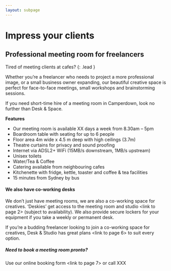 ```yaml
---
layout: subpage
---
```

# Impress your clients

## Professional meeting room for freelancers

Tired of meeting clients at cafes?
{: .lead }

Whether you’re a freelancer who needs to project a more professional image, or a small business owner expanding, our beautiful creative space is perfect for face-to-face meetings, small workshops and brainstorming sessions.

If you need short-time hire of a meeting room in Camperdown, look no further than Desk &amp; Space. 

**Features**

- Our meeting room is available XX days a week from 8.30am &ndash; 5pm
- Boardroom table with seating for up to 6 people
- Floor area 4m wide x 4.5 m deep with high ceilings (3.7m)
- Theatre curtains for privacy and sound proofing
- Internet via ADSL2+ WiFi (15MB/s downstream, 1MB/s upstream)
- Unisex toilets
- Water/Tea &amp; Coffee
- Catering available from neighbouring cafes
- Kitchenette with fridge, kettle, toaster and coffee &amp; tea facilities
- 15 minutes from Sydney by bus

#### We also have co-working desks

We don’t just have meeting rooms, we are also a co-working space for creatives. ‘Deskies’ get access to the meeting room and studio <link to page 2> (subject to availability). We also provide secure lockers for your equipment if you take a weekly or permanent desk. 

If you’re a budding freelancer looking to join a co-working space for creatives, Desk &amp; Studio has great plans <link to page 6> to suit every option.

##### Need to book a meeting room pronto?

Use our online booking form <link to page 7> or call XXX 